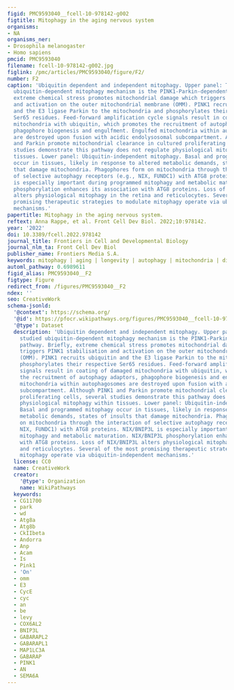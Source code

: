 ```yaml
---
figid: PMC9593040__fcell-10-978142-g002
figtitle: Mitophagy in the aging nervous system
organisms:
- NA
organisms_ner:
- Drosophila melanogaster
- Homo sapiens
pmcid: PMC9593040
filename: fcell-10-978142-g002.jpg
figlink: /pmc/articles/PMC9593040/figure/F2/
number: F2
caption: 'Ubiquitin dependent and independent mitophagy. Upper panel: The best studied
  ubiquitin-dependent mitophagy mechanism is the PINK1-Parkin-dependent pathway. Briefly,
  extreme chemical stress promotes mitochondrial damage which triggers PINK1 stabilisation
  and activation on the outer mitochondrial membrane (OMM). PINK1 recruits ubiquitin
  and the E3 ligase Parkin to the mitochondria and phosphorylates their respective
  Ser65 residues. Feed-forward amplification cycle signals result in coating of damaged
  mitochondria with ubiquitin, which promotes the recruitment of autophagy adaptors,
  phagophore biogenesis and engulfment. Engulfed mitochondria within autophagosomes
  are destroyed upon fusion with acidic endolysosomal subcompartment. Although PINK1
  and Parkin promote mitochondrial clearance in cultured proliferating cells, several
  studies demonstrate this pathway does not regulate physiological mitophagy within
  tissues. Lower panel: Ubiquitin-independent mitophagy. Basal and programmed mitophagy
  occur in tissues, likely in response to altered metabolic demands, states of insults
  that damage mitochondria. Phagophores form on mitochondria through the interaction
  of selective autophagy receptors (e.g., NIX, FUNDC1) with ATG8 proteins. NIX/BNIP3L
  is especially important during programmed mitophagy and metabolic maturation. NIX/BNIP3L
  phosphorylation enhances its association with ATG8 proteins. Loss of NIX/BNIP3L
  alters physiological mitophagy in the retina and reticulocytes. Several of the most
  promising therapeutic strategies to modulate mitophagy operate via ubiquitin-independent
  mechanisms.'
papertitle: Mitophagy in the aging nervous system.
reftext: Anna Rappe, et al. Front Cell Dev Biol. 2022;10:978142.
year: '2022'
doi: 10.3389/fcell.2022.978142
journal_title: Frontiers in Cell and Developmental Biology
journal_nlm_ta: Front Cell Dev Biol
publisher_name: Frontiers Media S.A.
keywords: mitophagy | aging | longevity | autophagy | mitochondria | disease | brain
automl_pathway: 0.6989611
figid_alias: PMC9593040__F2
figtype: Figure
redirect_from: /figures/PMC9593040__F2
ndex: ''
seo: CreativeWork
schema-jsonld:
  '@context': https://schema.org/
  '@id': https://pfocr.wikipathways.org/figures/PMC9593040__fcell-10-978142-g002.html
  '@type': Dataset
  description: 'Ubiquitin dependent and independent mitophagy. Upper panel: The best
    studied ubiquitin-dependent mitophagy mechanism is the PINK1-Parkin-dependent
    pathway. Briefly, extreme chemical stress promotes mitochondrial damage which
    triggers PINK1 stabilisation and activation on the outer mitochondrial membrane
    (OMM). PINK1 recruits ubiquitin and the E3 ligase Parkin to the mitochondria and
    phosphorylates their respective Ser65 residues. Feed-forward amplification cycle
    signals result in coating of damaged mitochondria with ubiquitin, which promotes
    the recruitment of autophagy adaptors, phagophore biogenesis and engulfment. Engulfed
    mitochondria within autophagosomes are destroyed upon fusion with acidic endolysosomal
    subcompartment. Although PINK1 and Parkin promote mitochondrial clearance in cultured
    proliferating cells, several studies demonstrate this pathway does not regulate
    physiological mitophagy within tissues. Lower panel: Ubiquitin-independent mitophagy.
    Basal and programmed mitophagy occur in tissues, likely in response to altered
    metabolic demands, states of insults that damage mitochondria. Phagophores form
    on mitochondria through the interaction of selective autophagy receptors (e.g.,
    NIX, FUNDC1) with ATG8 proteins. NIX/BNIP3L is especially important during programmed
    mitophagy and metabolic maturation. NIX/BNIP3L phosphorylation enhances its association
    with ATG8 proteins. Loss of NIX/BNIP3L alters physiological mitophagy in the retina
    and reticulocytes. Several of the most promising therapeutic strategies to modulate
    mitophagy operate via ubiquitin-independent mechanisms.'
  license: CC0
  name: CreativeWork
  creator:
    '@type': Organization
    name: WikiPathways
  keywords:
  - CG11700
  - park
  - wd
  - Atg8a
  - Atg8b
  - CkIIbeta
  - Andorra
  - Anp
  - Acam
  - Is
  - Pink1
  - 'On'
  - omm
  - E3
  - CycE
  - cyc
  - an
  - be
  - levy
  - COX6AL2
  - BNIP3L
  - GABARAPL2
  - GABARAPL1
  - MAP1LC3A
  - GABARAP
  - PINK1
  - AN
  - SEMA6A
---
```

